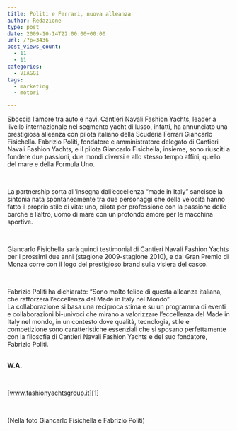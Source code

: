 ```yaml
---
title: Politi e Ferrari, nuova alleanza
author: Redazione
type: post
date: 2009-10-14T22:00:00+00:00
url: /?p=3436
post_views_count:
  - 11
  - 11
categories:
  - VIAGGI
tags:
  - marketing
  - motori

---
```

Sboccia l&#8217;amore tra auto e navi. Cantieri Navali Fashion Yachts, leader a livello internazionale nel segmento yacht di lusso, infatti, ha annunciato una prestigiosa alleanza con pilota italiano della Scuderia Ferrari Giancarlo Fisichella. Fabrizio Politi, fondatore e amministratore delegato di Cantieri Navali Fashion Yachts, e il pilota Giancarlo Fisichella, insieme, sono riusciti a fondere due passioni, due mondi diversi e allo stesso tempo affini, quello del mare e della Formula Uno.

&nbsp;

La partnership sorta all&rsquo;insegna dall&rsquo;eccellenza &ldquo;made in Italy&rdquo; sancisce la sintonia nata spontaneamente tra due personaggi che della velocit&agrave; hanno fatto il proprio stile di vita: uno, pilota per professione con la passione delle barche e l&rsquo;altro, uomo di mare con un profondo amore per le macchina sportive.

&nbsp;

Giancarlo Fisichella sar&agrave; quindi testimonial di Cantieri Navali Fashion Yachts per i prossimi due anni (stagione 2009&#45;stagione 2010), e dal Gran Premio di Monza corre con il logo del prestigioso brand sulla visiera del casco.

&nbsp;

Fabrizio Politi ha dichiarato: &ldquo;Sono molto felice di questa alleanza italiana, che rafforzer&agrave; l&rsquo;eccellenza del Made in Italy nel Mondo&rdquo;.  
La collaborazione si basa una reciproca stima e su un programma di eventi e collaborazioni bi&#45;univoci che mirano a valorizzare l&rsquo;eccellenza del Made in Italy nel mondo, in un contesto dove qualit&agrave;, tecnologia, stile e competizione sono caratteristiche essenziali che si sposano perfettamente con la filosofia di Cantieri Navali Fashion Yachts e del suo fondatore, Fabrizio Politi.  
&nbsp;

**W.A.**

&nbsp;

[www.fashionyachtsgroup.it][1]

&nbsp;

(Nella foto Giancarlo Fisichella e Fabrizio Politi)

 [1]: https://www.fashionyachtsgroup.it
